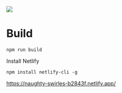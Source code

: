 [![](https://www.paypalobjects.com/en_US/i/btn/btn_donateCC_LG.gif)](https://www.paypal.com/cgi-bin/webscr?cmd=_s-xclick&hosted_button_id=YOUR_OWN)

# Build

```
npm run build
```

Install Netlify

```
npm install netlify-cli -g
```

https://naughty-swirles-b2843f.netlify.app/
